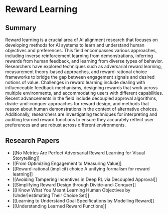 # Reward Learning

## Summary
 Reward learning is a crucial area of AI alignment research that focuses on developing methods for AI systems to learn and understand human objectives and preferences. This field encompasses various approaches, including inverse reinforcement learning from demonstrations, inferring rewards from human feedback, and learning from diverse types of behavior. Researchers have explored techniques such as adversarial reward learning, measurement theory-based approaches, and reward-rational choice frameworks to bridge the gap between engagement signals and desired notions of value. Challenges in reward learning include dealing with influenceable feedback mechanisms, designing rewards that work across multiple environments, and accommodating users with different capabilities. Recent advancements in the field include decoupled approval algorithms, divide-and-conquer approaches for reward design, and methods that reason about human demonstrations in the context of alternative choices. Additionally, researchers are investigating techniques for interpreting and auditing learned reward functions to ensure they accurately reflect user preferences and are robust across different environments.
## Research Papers

- [[No Metrics Are Perfect Adversarial Reward Learning for Visual Storytelling]]
- [[From Optimizing Engagement to Measuring Value]]
- [[Reward-rational (implicit) choice A unifying formalism for reward learning]]
- [[Avoiding Tampering Incentives in Deep RL via Decoupled Approval]]
- [[Simplifying Reward Design through Divide-and-Conquer]]
- [[I Know What You Meant Learning Human Objectives by (Under)estimating Their Choice Set]]
- [[Learning to Understand Goal Specifications by Modelling Reward]]
- [[Understanding Learned Reward Functions]]
